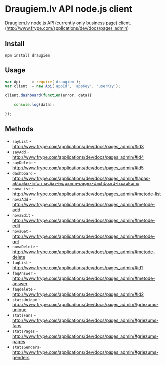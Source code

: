 Draugiem.lv API node.js client
=============
Draugiem.lv node.js API (currently only business page) client. (http://www.frype.com/applications/dev/docs/pages_admin)

Install
-------
```npm install draugiem```

Usage
-------
```javascript
var Api     = require('draugiem');
var client  = new Api('appId', 'appKey', 'userKey');

client.dashboard(function(error, data){
    
    console.log(data);
    
});
```

Methods
-------
- ```sayList```     - http://www.frype.com/applications/dev/docs/pages_admin/#id3
- ```sayAdd```      - http://www.frype.com/applications/dev/docs/pages_admin/#id4
- ```sayDelete```   - http://www.frype.com/applications/dev/docs/pages_admin/#id5
- ```dashboard```   - http://www.frype.com/applications/dev/docs/pages_admin/#lapas-aktualas-informacijas-iegusana-pages-dashboard-izsaukums
- ```novaList```    - http://www.frype.com/applications/dev/docs/pages_admin/#metode-list
- ```novaAdd```     - http://www.frype.com/applications/dev/docs/pages_admin/#metode-add
- ```novaEdit```    - http://www.frype.com/applications/dev/docs/pages_admin/#metode-edit
- ```novaGet```     - http://www.frype.com/applications/dev/docs/pages_admin/#metode-get
- ```novaDelete```  - http://www.frype.com/applications/dev/docs/pages_admin/#metode-delete
- ```faqList```     - http://www.frype.com/applications/dev/docs/pages_admin/#id1
- ```faqAnswer```   - http://www.frype.com/applications/dev/docs/pages_admin/#metode-answer
- ```faqdelete```   - http://www.frype.com/applications/dev/docs/pages_admin/#id2
- ```statsUnique``` - http://www.frype.com/applications/dev/docs/pages_admin/#griezums-unique
- ```statsFans```   - http://www.frype.com/applications/dev/docs/pages_admin/#griezums-fans
- ```statsPages```  - http://www.frype.com/applications/dev/docs/pages_admin/#griezums-pages
- ```statsGenders```- http://www.frype.com/applications/dev/docs/pages_admin/#griezums-genders
